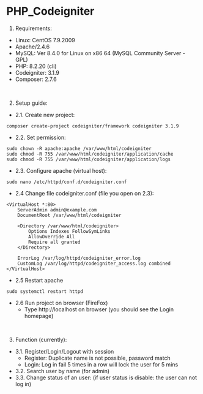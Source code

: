 # PHP_Codeigniter
1. Requirements:
- Linux: CentOS 7.9.2009
- Apache/2.4.6
- MySQL: Ver 8.4.0 for Linux on x86 64 (MySQL Community Server - GPL)
- PHP: 8.2.20 (cli)
- Codeigniter: 3.1.9
- Composer: 2.7.6

</br>

2. Setup guide:
- 2.1. Create new project:   
```
composer create-project codeigniter/framework codeigniter 3.1.9
```
- 2.2. Set permission:   
```
sudo chown -R apache:apache /var/www/html/codeigniter   
sudo chmod -R 755 /var/www/html/codeigniter/application/cache   
sudo chmod -R 755 /var/www/html/codeigniter/application/logs    
```
- 2.3. Configure apache (virtual host):
```
sudo nano /etc/httpd/conf.d/codeigniter.conf
```  
- 2.4 Change file codeigniter.conf (file you open on 2.3):   
```
<VirtualHost *:80>
    ServerAdmin admin@example.com
    DocumentRoot /var/www/html/codeigniter

    <Directory /var/www/html/codeigniter>
        Options Indexes FollowSymLinks
        AllowOverride All
        Require all granted
    </Directory>

    ErrorLog /var/log/httpd/codeigniter_error.log
    CustomLog /var/log/httpd/codeigniter_access.log combined
</VirtualHost>
```
- 2.5 Restart apache
```
sudo systemctl restart httpd  
```
- 2.6 Run project on browser (FireFox)
  + Type http://localhost on browser (you should see the Login homepage)

</br>

3. Function (currently):
- 3.1. Register/Login/Logout with session
    + Register: Duplicate name is not possible, password match
    + Login: Log in fail 5 times in a row will lock the user for 5 mins
- 3.2. Search user by name (for admin)
- 3.3. Change status of an user: (if user status is disable: the user can not log in)
